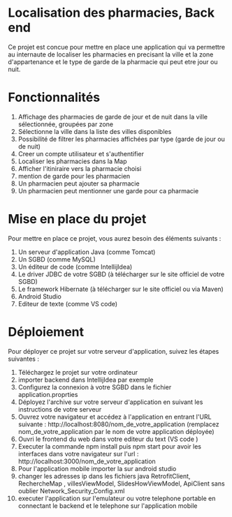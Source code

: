 # Localisation des pharmacies, Back end
Ce projet est concue pour mettre en place une application qui va permettre au internaute de localiser les pharmacies en precisant la ville et la zone d'appartenance et le type de garde de la pharmacie qui peut etre jour ou nuit.

# Fonctionnalités
1. Affichage des pharmacies de garde de jour et de nuit dans la ville sélectionnée, groupées par zone
2. Sélectionne la ville dans la liste des villes disponibles
3. Possibilité de filtrer les pharmacies affichées par type (garde de jour ou de nuit)
4. Creer un compte utilisateur et s'authentifier
5. Localiser les pharmacies dans la Map
6. Afficher l'itiniraire vers la pharmacie choisi
7. mention de garde pour les pharmacien
8. Un pharmacien peut ajouter sa pharmacie
9. Un pharmacien peut mentionner une garde pour ca pharmacie

# Mise en place du projet
Pour mettre en place ce projet, vous aurez besoin des éléments suivants :
1. Un serveur d'application Java (comme Tomcat)
2. Un SGBD (comme MySQL)
3. Un éditeur de code (comme IntellijIdea)
4. Le driver JDBC de votre SGBD (à télécharger sur le site officiel de votre SGBD)
5. Le framework Hibernate (à télécharger sur le site officiel ou via Maven)
6. Android Studio
7. Editeur de texte (comme VS code)

# Déploiement
Pour déployer ce projet sur votre serveur d'application, suivez les étapes suivantes :

1. Téléchargez le projet sur votre ordinateur
2. importer backend dans IntellijIdea par exemple
3. Configurez la connexion à votre SGBD dans le fichier application.proprties
4. Déployez l'archive sur votre serveur d'application en suivant les instructions de votre serveur
5. Ouvrez votre navigateur et accédez à l'application en entrant l'URL suivante : http://localhost:8080/nom_de_votre_application (remplacez nom_de_votre_application par le nom de votre application déployée)
6. Ouvri le frontend du web dans votre editeur du text (VS code )
7. Executer la commande npm install puis npm start pour avoir les interfaces dans votre navigateur sur l'url : http://localhost:3000/nom_de_votre_application
8. Pour l'application mobile importer la sur android studio
9. changer les adresses ip dans les fichiers java RetrofitClient, RechercheMap , villesViewModel, SlidesHowViewModel, ApiClient sans oublier Network_Security_Config.xml
10. executer l'application sur l'emulateur ou votre telephone portable en connectant le backend et le telephone sur l'application  mobile
